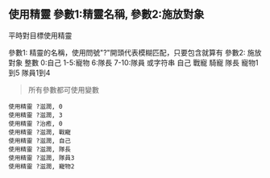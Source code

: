 ## 使用精靈 參數1:精靈名稱, 參數2:施放對象
平時對目標使用精靈

參數1: 精靈的名稱，使用問號"?"開頭代表模糊匹配，只要包含就算有
參數2: 施放對象 整數 0:自己 1-5:寵物 6:隊長 7-10:隊員   或字符串 自己 戰寵 騎寵 隊長 寵物1到5 隊員1到4

> 所有參數都可使用變數

```
使用精靈 ?滋潤, 0
使用精靈 ?滋潤, 3
使用精靈 ?治癒, 0
使用精靈 ?滋潤, 戰寵
使用精靈 ?滋潤, 自己
使用精靈 ?滋潤, 隊長
使用精靈 ?滋潤, 隊員3
使用精靈 ?滋潤, 寵物2

```